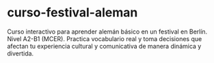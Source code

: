 # curso-festival-aleman
Curso interactivo para aprender alemán básico en un festival en Berlín. Nivel A2-B1 (MCER). Practica vocabulario real y toma decisiones que afectan tu experiencia cultural y comunicativa de manera dinámica y divertida.

